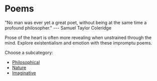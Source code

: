 # Poems

"No man was ever yet a great poet, without being at the same time a profound philosopher." --- Samuel Taylor Coleridge

Prose of the heart is often more revealing when unstrained through the mind. Explore existentialism and emotion with these impromptu poems.

Choose a subcategory:

- [Philosophical](philosophical/)
- [Nature](nature/)
- [Imaginative](imaginative/)
